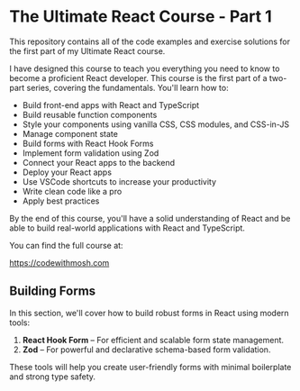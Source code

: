 # The Ultimate React Course - Part 1

This repository contains all of the code examples and exercise solutions for the first part of my Ultimate React course.

I have designed this course to teach you everything you need to know to become a proficient React developer. This course is the first part of a two-part series, covering the fundamentals. You'll learn how to:

- Build front-end apps with React and TypeScript
- Build reusable function components
- Style your components using vanilla CSS, CSS modules, and CSS-in-JS
- Manage component state
- Build forms with React Hook Forms
- Implement form validation using Zod
- Connect your React apps to the backend
- Deploy your React apps
- Use VSCode shortcuts to increase your productivity
- Write clean code like a pro
- Apply best practices

By the end of this course, you'll have a solid understanding of React and be able to build real-world applications with React and TypeScript.

You can find the full course at:

https://codewithmosh.com

## Building Forms

In this section, we'll cover how to build robust forms in React using modern tools:

1. **React Hook Form** – For efficient and scalable form state management.
2. **Zod** – For powerful and declarative schema-based form validation.

These tools will help you create user-friendly forms with minimal boilerplate and strong type safety.
